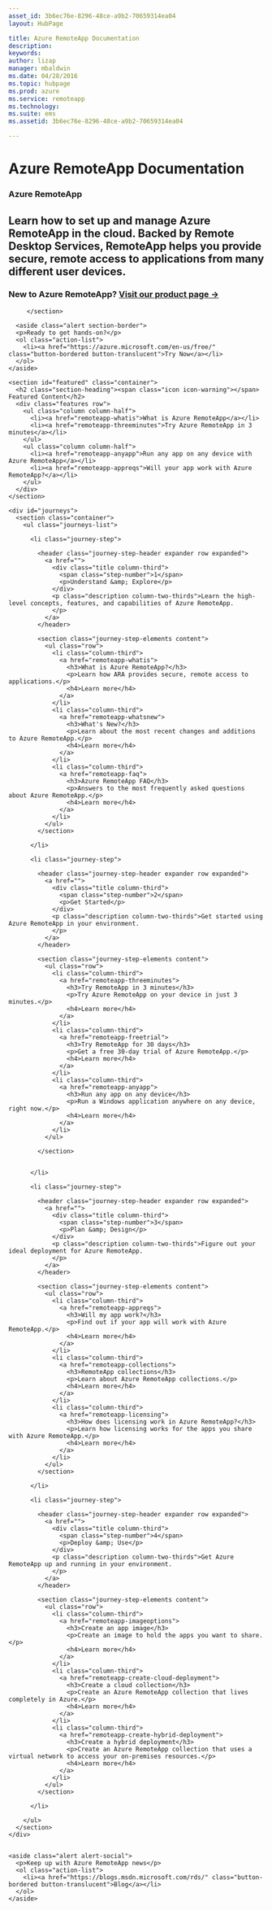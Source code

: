 ```yaml
---
asset_id: 3b6ec76e-8296-48ce-a9b2-70659314ea04
layout: HubPage

title: Azure RemoteApp Documentation
description:
keywords:
author: lizap
manager: mbaldwin
ms.date: 04/28/2016
ms.topic: hubpage
ms.prod: azure
ms.service: remoteapp
ms.technology:
ms.suite: ems
ms.assetid: 3b6ec76e-8296-48ce-a9b2-70659314ea04

---
```

# Azure RemoteApp Documentation
<article id="main">
    <section id="hero-content">
      <h1>Azure RemoteApp</h1>
      <h2>Learn how to set up and manage Azure RemoteApp in the cloud. Backed by Remote Desktop Services, RemoteApp helps you provide secure, remote access to applications from many different user devices.</h2>
      <h3>New to Azure RemoteApp? <a href="https://azure.microsoft.com/en-us/services/remoteapp/"> Visit our product page &rarr;</a></h3>
     
         </section>

      <aside class="alert section-border">
      <p>Ready to get hands-on?</p>
      <ol class="action-list">
        <li><a href="https://azure.microsoft.com/en-us/free/" class="button-bordered button-translucent">Try Now</a></li>
      </ol>
    </aside>
   
    <section id="featured" class="container">
      <h2 class="section-heading"><span class="icon icon-warning"></span> Featured Content</h2>
      <div class="features row">
        <ul class="column column-half">
          <li><a href="remoteapp-whatis">What is Azure RemoteApp</a></li>
          <li><a href="remoteapp-threeminutes">Try Azure RemoteApp in 3 minutes</a></li>
        </ul>
        <ul class="column column-half">
          <li><a href="remoteapp-anyapp">Run any app on any device with Azure RemoteApp</a></li>
          <li><a href="remoteapp-appreqs">Will your app work with Azure RemoteApp?</a></li>
        </ul>
      </div>
    </section>

    <div id="journeys">
      <section class="container">
        <ul class="journeys-list">

          <li class="journey-step">

            <header class="journey-step-header expander row expanded">
              <a href="">
                <div class="title column-third">
                  <span class="step-number">1</span>
                  <p>Understand &amp; Explore</p>
                </div>
                <p class="description column-two-thirds">Learn the high-level concepts, features, and capabilities of Azure RemoteApp.
                </p>
              </a>
            </header>

            <section class="journey-step-elements content">
              <ul class="row">
                <li class="column-third">
                  <a href="remoteapp-whatis">
                    <h3>What is Azure RemoteApp?</h3>
                    <p>Learn how ARA provides secure, remote access to applications.</p>
                    <h4>Learn more</h4>
                  </a>
                </li>
                <li class="column-third">
                  <a href="remoteapp-whatsnew">
                    <h3>What's New?</h3>
                    <p>Learn about the most recent changes and additions to Azure RemoteApp.</p>
                    <h4>Learn more</h4>
                  </a>
                </li>
                <li class="column-third">
                  <a href="remoteapp-faq">
                    <h3>Azure RemoteApp FAQ</h3>
                    <p>Answers to the most frequently asked questions about Azure RemoteApp.</p>
                    <h4>Learn more</h4>
                  </a>
                </li>
              </ul>
            </section>

          </li>

          <li class="journey-step">

            <header class="journey-step-header expander row expanded">
              <a href="">
                <div class="title column-third">
                  <span class="step-number">2</span>
                  <p>Get Started</p>
                </div>
                <p class="description column-two-thirds">Get started using Azure RemoteApp in your environment.
                </p>
              </a>
            </header>

            <section class="journey-step-elements content">
              <ul class="row">
                <li class="column-third">
                  <a href="remoteapp-threeminutes">
                    <h3>Try RemoteApp in 3 minutes</h3>
                    <p>Try Azure RemoteApp on your device in just 3 minutes.</p>
                    <h4>Learn more</h4>
                  </a>
                </li>
                <li class="column-third">
                  <a href="remoteapp-freetrial">
                    <h3>Try RemoteApp for 30 days</h3>
                    <p>Get a free 30-day trial of Azure RemoteApp.</p>
                    <h4>Learn more</h4>
                  </a>
                </li>
                <li class="column-third">
                  <a href="remoteapp-anyapp">
                    <h3>Run any app on any device</h3>
                    <p>Run a Windows application anywhere on any device, right now.</p>
                    <h4>Learn more</h4>
                  </a>
                </li>
              </ul>

            </section>


          </li>

          <li class="journey-step">

            <header class="journey-step-header expander row expanded">
              <a href="">
                <div class="title column-third">
                  <span class="step-number">3</span>
                  <p>Plan &amp; Design</p>
                </div>
                <p class="description column-two-thirds">Figure out your ideal deployment for Azure RemoteApp.
                </p>
              </a>
            </header>

            <section class="journey-step-elements content">
              <ul class="row">
                <li class="column-third">
                  <a href="remoteapp-appreqs">
                    <h3>Will my app work?</h3>
                    <p>Find out if your app will work with Azure RemoteApp.</p>
                    <h4>Learn more</h4>
                  </a>
                </li>
                <li class="column-third">
                  <a href="remoteapp-collections">
                    <h3>RemoteApp collections</h3>
                    <p>Learn about Azure RemoteApp collections.</p>
                    <h4>Learn more</h4>
                  </a>
                </li>
                <li class="column-third">
                  <a href="remoteapp-licensing">
                    <h3>How does licensing work in Azure RemoteApp?</h3>
                    <p>Learn how licensing works for the apps you share with Azure RemoteApp.</p>
                    <h4>Learn more</h4>
                  </a>
                </li>
              </ul>
            </section>

          </li>

          <li class="journey-step">

            <header class="journey-step-header expander row expanded">
              <a href="">
                <div class="title column-third">
                  <span class="step-number">4</span>
                  <p>Deploy &amp; Use</p>
                </div>
                <p class="description column-two-thirds">Get Azure RemoteApp up and running in your environment.
                </p>
              </a>
            </header>

            <section class="journey-step-elements content">
              <ul class="row">
                <li class="column-third">
                  <a href="remoteapp-imageoptions">
                    <h3>Create an app image</h3>
                    <p>Create an image to hold the apps you want to share.</p>
                    <h4>Learn more</h4>
                  </a>
                </li>
                <li class="column-third">
                  <a href="remoteapp-create-cloud-deployment">
                    <h3>Create a cloud collection</h3>
                    <p>Create an Azure RemoteApp collection that lives completely in Azure.</p>
                    <h4>Learn more</h4>
                  </a>
                </li>
                <li class="column-third">
                  <a href="remoteapp-create-hybrid-deployment">
                    <h3>Create a hybrid deployment</h3>
                    <p>Create an Azure RemoteApp collection that uses a virtual network to access your on-premises resources.</p>
                    <h4>Learn more</h4>
                  </a>
                </li>
              </ul>
            </section>

          </li>

        </ul>
      </section>
    </div>


    <aside class="alert alert-social">
      <p>Keep up with Azure RemoteApp news</p>
      <ol class="action-list">
        <li><a href="https://blogs.msdn.microsoft.com/rds/" class="button-bordered button-translucent">Blog</a></li>
      </ol>
    </aside>
</article>

